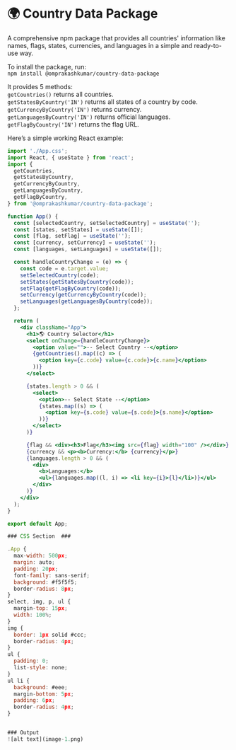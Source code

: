 # 🌍 Country Data Package

A comprehensive npm package that provides all countries' information like names, flags, states, currencies, and languages in a simple and ready-to-use way.

To install the package, run:  
`npm install @omprakashkumar/country-data-package`

It provides 5 methods:  
`getCountries()` returns all countries.  
`getStatesByCountry('IN')` returns all states of a country by code.  
`getCurrencyByCountry('IN')` returns currency.  
`getLanguagesByCountry('IN')` returns official languages.  
`getFlagByCountry('IN')` returns the flag URL.

Here’s a simple working React example:

```jsx
import './App.css';
import React, { useState } from 'react';
import {
  getCountries,
  getStatesByCountry,
  getCurrencyByCountry,
  getLanguagesByCountry,
  getFlagByCountry,
} from '@omprakashkumar/country-data-package';

function App() {
  const [selectedCountry, setSelectedCountry] = useState('');
  const [states, setStates] = useState([]);
  const [flag, setFlag] = useState('');
  const [currency, setCurrency] = useState('');
  const [languages, setLanguages] = useState([]);

  const handleCountryChange = (e) => {
    const code = e.target.value;
    setSelectedCountry(code);
    setStates(getStatesByCountry(code));
    setFlag(getFlagByCountry(code));
    setCurrency(getCurrencyByCountry(code));
    setLanguages(getLanguagesByCountry(code));
  };

  return (
    <div className="App">
      <h1>🌎 Country Selector</h1>
      <select onChange={handleCountryChange}>
        <option value="">-- Select Country --</option>
        {getCountries().map((c) => (
          <option key={c.code} value={c.code}>{c.name}</option>
        ))}
      </select>

      {states.length > 0 && (
        <select>
          <option>-- Select State --</option>
          {states.map((s) => (
            <option key={s.code} value={s.code}>{s.name}</option>
          ))}
        </select>
      )}

      {flag && <div><h3>Flag</h3><img src={flag} width="100" /></div>}
      {currency && <p><b>Currency:</b> {currency}</p>}
      {languages.length > 0 && (
        <div>
          <b>Languages:</b>
          <ul>{languages.map((l, i) => <li key={i}>{l}</li>)}</ul>
        </div>
      )}
    </div>
  );
}

export default App;

### CSS Section  ### 

.App {
  max-width: 500px;
  margin: auto;
  padding: 20px;
  font-family: sans-serif;
  background: #f5f5f5;
  border-radius: 8px;
}
select, img, p, ul {
  margin-top: 15px;
  width: 100%;
}
img {
  border: 1px solid #ccc;
  border-radius: 4px;
}
ul {
  padding: 0;
  list-style: none;
}
ul li {
  background: #eee;
  margin-bottom: 5px;
  padding: 6px;
  border-radius: 4px;
}


### Output 
![alt text](image-1.png)

